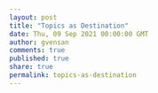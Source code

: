 ```yaml
---
layout: post
title: "Topics as Destination"
date: Thu, 09 Sep 2021 00:00:00 GMT
author: gvensan
comments: true
published: true
share: true
permalink: topics-as-destination
---
```

